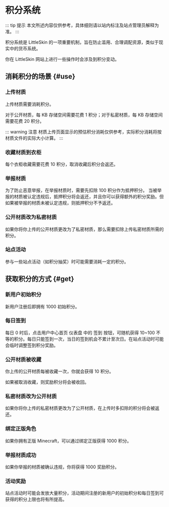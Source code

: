 <script setup>
import {
    faGaugeHigh,
    faFileArrowUp, faStar, faCircleExclamation, faLock, faCakeCandles, faChampagneGlasses,
    faUserPlus, faCalendarCheck, faHeart, faLockOpen, faLink, faHandcuffs
} from '@fortawesome/free-solid-svg-icons'
</script>

# 积分系统

::: tip 提示
本文所述内容仅供参考，具体细则请以站内标注及站点管理员解释为准。
:::

积分系统是 LittleSkin 的一项重要机制，旨在防止滥用、合理调配资源，类似于现实中的货币系统。

你在 LittleSkin 网站上进行一些操作时会涉及到积分变动。

## 消耗积分的场景 {#use}

### <FA :icon="faFileArrowUp" /> 上传材质

上传材质需要消耗积分。

对于公开材质，每 KB 存储空间需要花费 1 积分；对于私密材质，每 KB 存储空间需要花费 20 积分。

::: warning 注意
材质上传页面显示的预估积分消耗仅供参考，实际积分消耗将按材质文件的实际大小计算。
:::

### <FA :icon="faStar" /> 收藏材质到衣柜

每个衣柜收藏需要花费 10 积分，取消收藏后积分会返还。

### <FA :icon="faCircleExclamation" /> 举报材质

为了防止恶意举报，在举报材质时，需要先扣除 100 积分作为抵押积分。
当被举报的材质被认定违规后，抵押积分将会返还，并且你可以获得额外的积分奖励。但如果被举报的材质未被认定违规，则抵押积分不予返还。

### <FA :icon="faLock" /> 公开材质改为私密材质

如果你将你上传的公开材质更改为了私密材质，那么需要扣除上传私密材质所需的积分。

### <FA :icon="faCakeCandles" /> 站点活动

参与一些站点活动（如积分抽奖）时可能需要消耗一定的积分。

## 获取积分的方式 {#get}

### <FA :icon="faUserPlus" /> 新用户初始积分

新用户注册后即拥有 1000 初始积分。

### <FA :icon="faCalendarCheck" /> 每日签到

每日 0 时后，点击用户中心首页 <BSSection><FA :icon="faGaugeHigh" /> 仪表盘 </BSSection> 中的 <BSButton><FA :icon="faCalendarCheck" /> 签到</BSButton> 按钮，可随机获得 10~100 不等的积分。每日只能签到一次，当日的签到机会不累计至次日。在站点活动时可能会临时调整签到积分奖励。

### <FA :icon="faHeart" /> 公开材质被收藏

你上传的公开材质每被收藏一次，你就会获得 10 积分。

如果被取消收藏，则奖励积分将会被收回。

### <FA :icon="faLockOpen" /> 私密材质改为公开材质

如果你将你上传的私密材质更改为了公开材质，在上传时多扣除的积分将会被返还。

### <FA :icon="faLink" /> 绑定正版角色

如果你拥有正版 Minecraft，可以通过绑定正版获得 1000 积分。

### <FA :icon="faHandcuffs" /> 举报材质成功

如果你举报的材质被确认违规，你将获得 1000 奖励积分。

### <FA :icon="faChampagneGlasses" /> 活动奖励

站点活动时可能会发放大量积分，活动期间注册的新用户的初始积分和每日签到可获得的积分上限也将有所提高。
